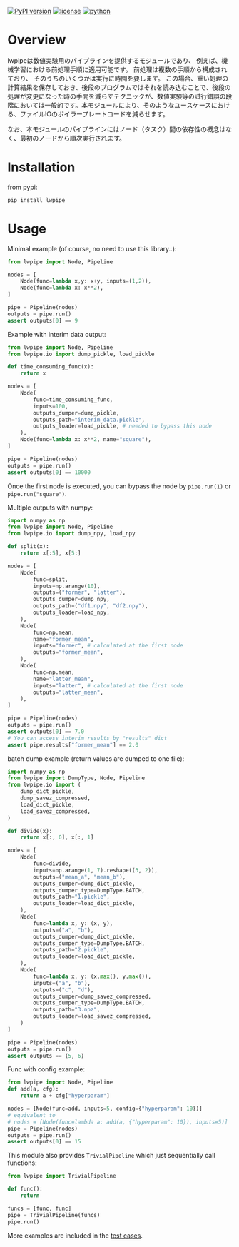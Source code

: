 [![PyPI version](https://badge.fury.io/py/lwpipe.svg)](https://badge.fury.io/py/lwpipe)
[![license](https://img.shields.io/pypi/l/lwpipe)](https://github.com/estshorter/lwpipe/blob/master/LICENSE)
[![python](https://img.shields.io/pypi/pyversions/lwpipe)](https://badge.fury.io/py/lwpipe)

# Overview
lwpipeは数値実験用のパイプラインを提供するモジュールであり、
例えば、機械学習における前処理手順に適用可能です。
前処理は複数の手順から構成されており、
そのうちのいくつかは実行に時間を要します。
この場合、重い処理の計算結果を保存しておき、後段のプログラムではそれを読み込むことで、後段の処理が変更になった時の手間を減らすテクニックが、数値実験等の試行錯誤の段階においては一般的です。本モジュールにより、そのようなユースケースにおける、ファイルIOのボイラープレートコードを減らせます。

なお、本モジュールのパイプラインにはノード（タスク）間の依存性の概念はなく、最初のノードから順次実行されます。


# Installation
from pypi: 
``` sh
pip install lwpipe
```

# Usage
Minimal example (of course, no need to use this library..):
``` python
from lwpipe import Node, Pipeline

nodes = [
    Node(func=lambda x,y: x+y, inputs=(1,2)),
    Node(func=lambda x: x**2),
]

pipe = Pipeline(nodes)
outputs = pipe.run()
assert outputs[0] == 9
```

Example with interim data output:
``` python
from lwpipe import Node, Pipeline
from lwpipe.io import dump_pickle, load_pickle

def time_consuming_func(x):
    return x

nodes = [
    Node(
        func=time_consuming_func,
        inputs=100,
        outputs_dumper=dump_pickle,
        outputs_path="interim_data.pickle",
        outputs_loader=load_pickle, # needed to bypass this node
    ),
    Node(func=lambda x: x**2, name="square"),
]

pipe = Pipeline(nodes)
outputs = pipe.run()
assert outputs[0] == 10000
```
Once the first node is executed, you can bypass the node by `pipe.run(1)` or `pipe.run("square")`.

Multiple outputs with numpy:
``` python
import numpy as np
from lwpipe import Node, Pipeline
from lwpipe.io import dump_npy, load_npy

def split(x):
    return x[:5], x[5:]

nodes = [
    Node(
        func=split,
        inputs=np.arange(10),
        outputs=("former", "latter"),
        outputs_dumper=dump_npy,
        outputs_path=("df1.npy", "df2.npy"),
        outputs_loader=load_npy,
    ),
    Node(
        func=np.mean,
        name="former_mean",
        inputs="former", # calculated at the first node
        outputs="former_mean",
    ),
    Node(
        func=np.mean,
        name="latter_mean",
        inputs="latter", # calculated at the first node
        outputs="latter_mean",
    ),
]

pipe = Pipeline(nodes)
outputs = pipe.run()
assert outputs[0] == 7.0
# You can access interim results by "results" dict
assert pipe.results["former_mean"] == 2.0
```

batch dump example (return values are dumped to one file):
``` python
import numpy as np
from lwpipe import DumpType, Node, Pipeline
from lwpipe.io import (
    dump_dict_pickle,
    dump_savez_compressed,
    load_dict_pickle,
    load_savez_compressed,
)

def divide(x):
    return x[:, 0], x[:, 1]

nodes = [
    Node(
        func=divide,
        inputs=np.arange(1, 7).reshape((3, 2)),
        outputs=("mean_a", "mean_b"),
        outputs_dumper=dump_dict_pickle,
        outputs_dumper_type=DumpType.BATCH,
        outputs_path="1.pickle",
        outputs_loader=load_dict_pickle,
    ),
    Node(
        func=lambda x, y: (x, y),
        outputs=("a", "b"),
        outputs_dumper=dump_dict_pickle,
        outputs_dumper_type=DumpType.BATCH,
        outputs_path="2.pickle",
        outputs_loader=load_dict_pickle,
    ),
    Node(
        func=lambda x, y: (x.max(), y.max()),
        inputs=("a", "b"),
        outputs=("c", "d"),
        outputs_dumper=dump_savez_compressed,
        outputs_dumper_type=DumpType.BATCH,
        outputs_path="3.npz",
        outputs_loader=load_savez_compressed,
    )
]

pipe = Pipeline(nodes)
outputs = pipe.run()
assert outputs == (5, 6)
```

Func with config example:
```python
from lwpipe import Node, Pipeline
def add(a, cfg):
    return a + cfg["hyperparam"]

nodes = [Node(func=add, inputs=5, config={"hyperparam": 10})]
# equivalent to
# nodes = [Node(func=lambda a: add(a, {"hyperparam": 10}), inputs=5)]
pipe = Pipeline(nodes)
outputs = pipe.run()
assert outputs[0] == 15
```

This module also provides `TrivialPipeline` which just sequentially call functions:
```python
from lwpipe import TrivialPipeline

def func():
    return

funcs = [func, func]
pipe = TrivialPipeline(funcs)
pipe.run()
```

More examples are included in the [test cases](https://github.com/estshorter/lwpipe/blob/master/tests/test_basic.py).